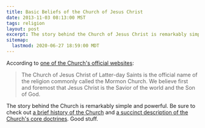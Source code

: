 ```yaml
---
title: Basic Beliefs of the Church of Jesus Christ
date: 2013-11-03 08:13:00 MST
tags: religion
layout: post
excerpt: The story behind the Church of Jesus Christ is remarkably simple and powerful.
sitemap:
  lastmod: 2020-06-27 18:59:00 MDT
---
```


According to [one of the Church's official websites](https://comeuntochrist.org):

> The Church of Jesus Christ of Latter-day Saints is the official name of the religion commonly called the Mormon Church. We believe first and foremost that Jesus Christ is the Savior of the world and the Son of God.

The story behind the Church is remarkably simple and powerful. Be sure to check out [a brief history of the Church](https://comeuntochrist.org/beliefs/restoration) and [a succinct description of the Church's core doctrines](https://comeuntochrist.org/beliefs/jesus-christ). Good stuff.
